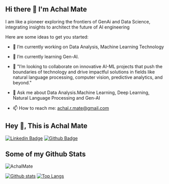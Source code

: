 ## Hi there 👋 I'm Achal Mate


 I am like a pioneer exploring the frontiers of GenAi and Data Science, integrating insights to architect the future of AI engineering

Here are some ideas to get you started:

- 🔭 I’m currently working on Data Analysis, Machine Learning Technology
- 🌱 I’m currently learning Gen-AI.
- 👯 "I’m looking to collaborate on innovative AI-ML projects that push the boundaries of technology and drive impactful solutions in fields like natural language processing, computer vision, predictive analytics, and beyond."

- 💬 Ask me about Data Analysis.Machine Learning, Deep Learning, Natural Language Processing and Gen-AI
- 📫 How to reach me: achal.r.mate@gmail.com
## Hey 👋, This is Achal Mate

[![Linkedin Badge](https://img.shields.io/badge/-achalmate-232348188/-0072b1?style=flat&logo=Linkedin&logoColor=white&link=https://www.linkedin.com/in/achalmate-232348188/)](https://www.linkedin.com/in/achalmate-232348188/) [![Github Badge](https://img.shields.io/badge/-AchalMate-grey?style=flat&logo=github&logoColor=white&link=https://github.com/AchalMate/)](https://www.github.com/AchalMate/) 
## Some of my Github Stats
<p align=left> <img src=https://komarev.com/ghpvc/?username=AchalMate alt=AchalMate /> </p>

[![Github stats](https://github-readme-stats.vercel.app/api?username=AchalMate&show_icons=true&include_all_commits=true)](https://github.com/AchalMate/github-readme-stats)
[![Top Langs](https://github-readme-stats.vercel.app/api/top-langs/?username=AchalMate&layout=compact)](https://github.com/AchalMate/github-readme-stats)
